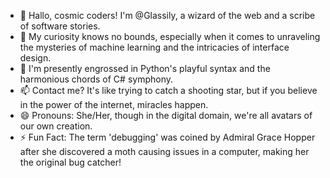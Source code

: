 - 👋 Hallo, cosmic coders! I'm @Glassily, a wizard of the web and a scribe of software stories.
- 👀 My curiosity knows no bounds, especially when it comes to unraveling the mysteries of machine learning and the intricacies of interface design.
- 🌱 I'm presently engrossed in Python's playful syntax and the harmonious chords of C# symphony.
- 📫 Contact me? It's like trying to catch a shooting star, but if you believe in the power of the internet, miracles happen.
- 😄 Pronouns: She/Her, though in the digital domain, we're all avatars of our own creation.
- ⚡ Fun Fact: The term 'debugging' was coined by Admiral Grace Hopper after she discovered a moth causing issues in a computer, making her the original bug catcher!

<!---
Glassily/Glassily is a ✨ special ✨ repository because its `README.md` (this file) appears on your GitHub profile.
You can click the Preview link to take a look at your changes.
--->
